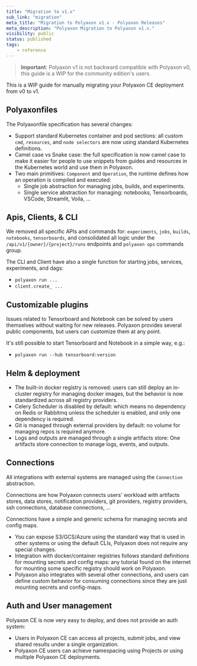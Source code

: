 ```yaml
---
title: "Migration to v1.x"
sub_link: "migration"
meta_title: "Migration to Polyaxon v1.x - Polyaxon Releases"
meta_description: "Polyaxon Migration to Polyaxon v1.x."
visibility: public
status: published
tags:
    - reference
---
```


> **Important**: Polyaxon v1 is not backward compatible with Polyaxon v0, this guide is a WIP for the community edition's users.

This is a WIP guide for manually migrating your Polyaxon CE deployment from v0 to v1.

## Polyaxonfiles

The Polyaxonfile specification has several changes:
 * Support standard Kubernetes container and pod sections: all custom `cmd`, `resources`, and `node selectors` are now using standard Kubernetes definitions.
 * Camel case vs Snake case: the full specification is now camel case to make it easier for people to use snippets from guides and resources in the Kubernetes world and use them in Polyaxon.
 * Two main primitives: `Component` and `Operation`, the runtime defines how an operation is compiled and executed:
   * Single job abstraction for managing jobs, builds, and experiments.
   * Single service abstraction for managing: notebooks, Tensorboards, VSCode, Streamlit, Voila, ...

## Apis, Clients, & CLI

We removed all specific APIs and commands for: `experiments`, `jobs`, `builds`, `notebooks`, `tensorboards`,
and consolidated all logic under the `/api/v1/{owner}/{project}/runs` endpoints and `polyaxon ops` commands group.

The CLI and Client have also a single function for starting jobs, services, experiments, and dags:
 * `polyaxon run ...`
 * `client.create_ ...`

## Customizable plugins

Issues related to Tensorboard and Notebook can be solved by users themselves without waiting for new releases. Polyaxon provides several public components,
but users can customize them at any point.

It's still possible to start Tensorboard and Notebook in a simple way, e.g.:

 * `polyaxon run --hub tensorboard:version`

## Helm & deployment

 * The built-in docker registry is removed: users can still deploy an in-cluster registry for managing docker images,
   but the behavior is now standardized across all registry providers.
 * Celery Scheduler is disabled by default: which means no dependency on Redis or Rabbitmq unless the scheduler is enabled, and only one dependency is required.
 * Git is managed through external providers by default: no volume for managing repos is required anymore.
 * Logs and outputs are managed through a single artifacts store: One artifacts store connection to manage logs, events, and outputs.

## Connections

All integrations with external systems are managed using the `Connection` abstraction.

Connections are how Polyaxon connects users' workload with artifacts stores, data stores,
notification providers, git providers, registry providers, ssh connections, database connections, ...

Connections have a simple and generic schema for managing secrets and config maps.

 * You can expose S3/GCS/Azure using the standard way that is used in other systems or using the default CLIs, Polyaxon does not require any special changes.
 * Integration with docker/container registries follows standard definitions for mounting secrets and config maps: any tutorial found on the internet for mounting some specific registry should work on Polyaxon.
 * Polyaxon also integrates with several other connections, and users can define custom behavior for consuming connections since they are just mounting secrets and config-maps.

## Auth and User management

Polyaxon CE is now very easy to deploy, and does not provide an auth system:
 * Users in Polyaxon CE can access all projects, submit jobs, and view shared results under a single organization.
 * Polyaxon CE users can achieve namespacing using Projects or using multiple Polyaxon CE deployments.
